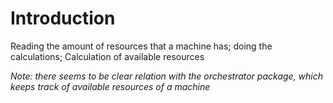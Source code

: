 # Introduction

Reading the amount of resources that a machine has; doing the calculations; Calculation of available resources 

_Note: there seems to be clear relation with the orchestrator package, which keeps track of available resources of a machine_